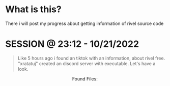 # What is this?
<p>There i will post my progress about getting information of rivel source code</p>

# SESSION @ 23:12 - 10/21/2022
> Like 5 hours ago i found an tiktok with an information, about rivel free. "xratatuj" created an discord server with executable. Let's have a look.
<p align="center">Found Files:
	<img src="">
</p>